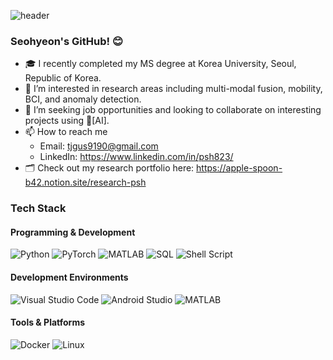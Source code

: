 ![header](https://capsule-render.vercel.app/api?type=waving&color=auto&height=300&section=header&text=Hello%20I'm%20Seo-hyeon%20Park!🙋‍♀️&fontSize=30%&animation=twinkling)

### Seohyeon's GitHub! :blush:
- 🎓 I recently completed my MS degree at Korea University, Seoul, Republic of Korea.
- 🌱 I’m interested in research areas including multi-modal fusion, mobility, BCI, and anomaly detection.
- 👀 I’m seeking job opportunities and looking to collaborate on interesting projects using [AI].
- 📫 How to reach me
  - Email: [tjgus9190@gmail.com](mailto:tjgus9190@gmail.com)
  - LinkedIn: https://www.linkedin.com/in/psh823/
- 🗂️ Check out my research portfolio here: https://apple-spoon-b42.notion.site/research-psh

### Tech Stack
#### Programming & Development
![Python](https://img.shields.io/badge/Python-3776AB?logo=python&logoColor=white)
![PyTorch](https://img.shields.io/badge/PyTorch-EE4C2C?logo=pytorch&logoColor=white)
![MATLAB](https://img.shields.io/badge/MATLAB-0076A8?logo=mathworks&logoColor=white)
![SQL](https://img.shields.io/badge/SQL-336791?logo=postgresql&logoColor=white)
![Shell Script](https://img.shields.io/badge/Shell_Script-4EAA25?logo=gnu-bash&logoColor=white)

#### Development Environments
![Visual Studio Code](https://img.shields.io/badge/Visual_Studio_Code-007ACC?logo=visual-studio-code&logoColor=white)
![Android Studio](https://img.shields.io/badge/Android_Studio-3DDC84?logo=android-studio&logoColor=white)
![MATLAB](https://img.shields.io/badge/MATLAB-0076A8?logo=mathworks&logoColor=white)

#### Tools & Platforms
![Docker](https://img.shields.io/badge/Docker-2496ED?logo=docker&logoColor=white)
![Linux](https://img.shields.io/badge/Linux-FCC624?logo=linux&logoColor=black)





<!--

-->
